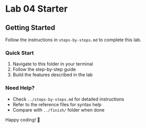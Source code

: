 # Lab 04 Starter

## Getting Started

Follow the instructions in `steps-by-steps.md` to complete this lab.

### Quick Start

1. Navigate to this folder in your terminal
2. Follow the step-by-step guide
3. Build the features described in the lab

### Need Help?

- Check `../steps-by-steps.md` for detailed instructions
- Refer to the reference files for syntax help
- Compare with `../finish/` folder when done

Happy coding! 🚀
